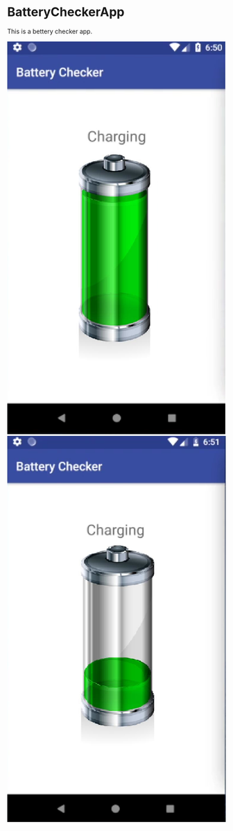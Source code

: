 # BatteryCheckerApp
This is a bettery checker app.

![Screenshot1](screenshot1.png)
![Screenshot2](screenshot2.png)

